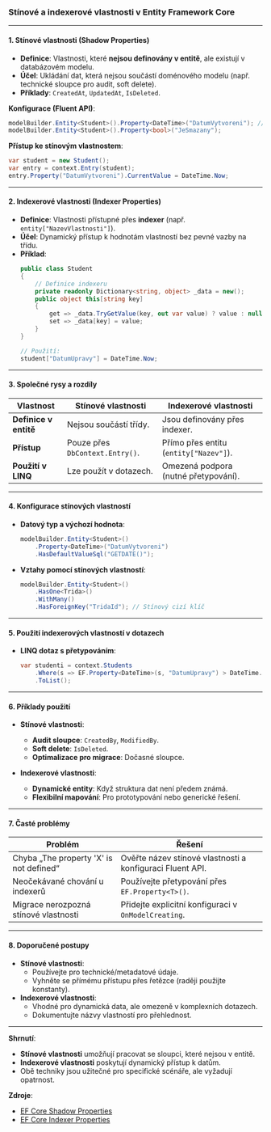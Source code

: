 
### Stínové a indexerové vlastnosti v Entity Framework Core

---

#### **1. Stínové vlastnosti (Shadow Properties)**  

- **Definice**: Vlastnosti, které **nejsou definovány v entitě**, ale existují v databázovém modelu.  
- **Účel**: Ukládání dat, která nejsou součástí doménového modelu (např. technické sloupce pro audit, soft delete).  
- **Příklady**: `CreatedAt`, `UpdatedAt`, `IsDeleted`.  

**Konfigurace (Fluent API)**:  
```csharp
modelBuilder.Entity<Student>().Property<DateTime>("DatumVytvoreni"); // Stínová vlastnost
modelBuilder.Entity<Student>().Property<bool>("JeSmazany");
```

**Přístup ke stínovým vlastnostem**:  
```csharp
var student = new Student();
var entry = context.Entry(student);
entry.Property("DatumVytvoreni").CurrentValue = DateTime.Now;
```

---

#### **2. Indexerové vlastnosti (Indexer Properties)** 

- **Definice**: Vlastnosti přístupné přes **indexer** (např. `entity["NazevVlastnosti"]`).  
- **Účel**: Dynamický přístup k hodnotám vlastností bez pevné vazby na třídu.  
- **Příklad**:  
  ```csharp
  public class Student
  {
      // Definice indexeru
      private readonly Dictionary<string, object> _data = new();
      public object this[string key]
      {
          get => _data.TryGetValue(key, out var value) ? value : null;
          set => _data[key] = value;
      }
  }

  // Použití:
  student["DatumUpravy"] = DateTime.Now;
  ```

---

#### **3. Společné rysy a rozdíly**  

| **Vlastnost**          | **Stínové vlastnosti**                  | **Indexerové vlastnosti**              |  
|-------------------------|-----------------------------------------|----------------------------------------|  
| **Definice v entitě**   | Nejsou součástí třídy.                  | Jsou definovány přes indexer.           |  
| **Přístup**             | Pouze přes `DbContext.Entry()`.         | Přímo přes entitu (`entity["Nazev"]`). |  
| **Použití v LINQ**      | Lze použít v dotazech.                  | Omezená podpora (nutné přetypování).    |  

---

#### **4. Konfigurace stínových vlastností**  

- **Datový typ a výchozí hodnota**:  
  ```csharp
  modelBuilder.Entity<Student>()
      .Property<DateTime>("DatumVytvoreni")
      .HasDefaultValueSql("GETDATE()");
  ```  
- **Vztahy pomocí stínových vlastností**:  
  ```csharp
  modelBuilder.Entity<Student>()
      .HasOne<Trida>()
      .WithMany()
      .HasForeignKey("TridaId"); // Stínový cizí klíč
  ```

---

#### **5. Použití indexerových vlastností v dotazech**  

- **LINQ dotaz s přetypováním**:  
  ```csharp
  var studenti = context.Students
      .Where(s => EF.Property<DateTime>(s, "DatumUpravy") > DateTime.Now.AddDays(-7))
      .ToList();
  ```  

---

#### **6. Příklady použití**  

- **Stínové vlastnosti**:  
  - **Audit sloupce**: `CreatedBy`, `ModifiedBy`.  
  - **Soft delete**: `IsDeleted`.  
  - **Optimalizace pro migrace**: Dočasné sloupce.  

- **Indexerové vlastnosti**:  
  - **Dynamické entity**: Když struktura dat není předem známá.  
  - **Flexibilní mapování**: Pro prototypování nebo generické řešení.  

---

#### **7. Časté problémy** 

| **Problém**                          | **Řešení**                                  |  
|--------------------------------------|---------------------------------------------|  
| Chyba „The property 'X' is not defined“ | Ověřte název stínové vlastnosti a konfiguraci Fluent API. |  
| Neočekávané chování u indexerů       | Používejte přetypování přes `EF.Property<T>()`. |  
| Migrace nerozpozná stínové vlastnosti | Přidejte explicitní konfiguraci v `OnModelCreating`. |  

---

#### **8. Doporučené postupy**  

- **Stínové vlastnosti**:  
  - Používejte pro technické/metadatové údaje.  
  - Vyhněte se přímému přístupu přes řetězce (raději použijte konstanty).  
- **Indexerové vlastnosti**:  
  - Vhodné pro dynamická data, ale omezeně v komplexních dotazech.  
  - Dokumentujte názvy vlastností pro přehlednost.  

---

**Shrnutí**:  
- **Stínové vlastnosti** umožňují pracovat se sloupci, které nejsou v entitě.  
- **Indexerové vlastnosti** poskytují dynamický přístup k datům.  
- Obě techniky jsou užitečné pro specifické scénáře, ale vyžadují opatrnost.  

**Zdroje**:  
- [EF Core Shadow Properties](https://learn.microsoft.com/en-us/ef/core/modeling/shadow-properties)  
- [EF Core Indexer Properties](https://learn.microsoft.com/en-us/ef/core/modeling/indexer-properties)
